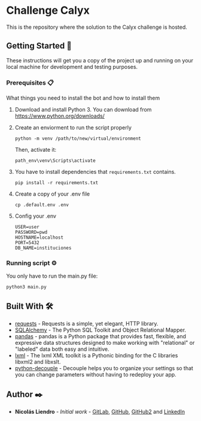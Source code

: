 # Challenge Calyx

This is the repository where the solution to the Calyx challenge is hosted.

## Getting Started 🚀

These instructions will get you a copy of the project up and running on your local machine for development and testing purposes.

### Prerequisites 📋

What things you need to install the bot and how to install them
1. Download and install Python 3. You can download from https://www.python.org/downloads/

2. Create an enviorment to run the script properly

    ```
    python -m venv /path/to/new/virtual/environment
    ```
    Then, activate it:
    ```
    path_env\venv\Scripts\activate
    ```    
3. You have to install dependencies that ```requirements.txt``` contains.

    ```
    pip install -r requirements.txt
    ```

4. Create a copy of your .env file

    ```
    cp .default.env .env
    ```
5. Config your .env 
    ```
    USER=user
    PASSWORD=pwd
    HOSTNAME=localhost
    PORT=5432
    DB_NAME=instituciones
    ```

### Running script ⚙️

You only have to run the main.py file:

```
python3 main.py
```

## Built With 🛠️

- [requests](https://docs.python-requests.org/en/latest/) - Requests is a simple, yet elegant, HTTP library.
- [SQLAlchemy](https://www.sqlalchemy.org/) - The Python SQL Toolkit and Object Relational Mapper.
- [pandas](https://pandas.pydata.org/) - pandas is a Python package that provides fast, flexible, and expressive data structures designed to make working with "relational" or "labeled" data both easy and intuitive.
- [lxml](https://lxml.de/) - The lxml XML toolkit is a Pythonic binding for the C libraries libxml2 and libxslt.
- [python-decouple](https://github.com/henriquebastos/python-decouple/) - Decouple helps you to organize your settings so that you can change parameters without having to redeploy your app.
## Author ✒️

- **Nicolás Liendro** - _Initial work_ - [GitLab](https://gitlab.com/NicoLiendro14),
  [GitHub](https://github.com/NicoLiendro14),
  [GitHub2](https://github.com/NicoLiendro10) and
  [LinkedIn](https://www.linkedin.com/in/nicolas-liendro/)